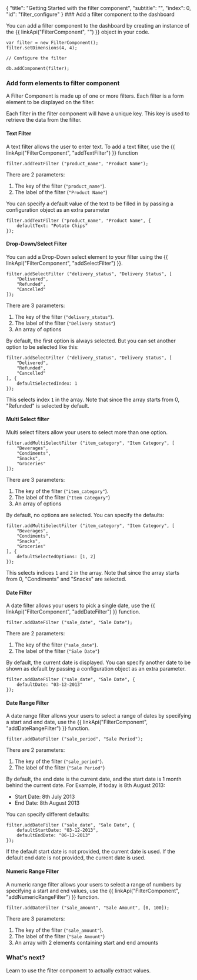 <meta>
{
	"title": "Getting Started with the filter component",
	"subtitle": "",
	"index": 0,
	"id": "filter_configure"
}
</meta>
### Add a filter component to the dashboard

You can add a filter component to the dashboard by creating an instance of the {{ linkApi("FilterComponent", "") }} object in your code.

~~~
var filter = new FilterComponent();
filter.setDimensions(4, 4);

// Configure the filter

db.addComponent(filter);
~~~

### Add form elements to filter component

A Filter Component is made up of one or more filters. Each filter is a form element to be displayed on the filter.

Each filter in the filter component will have a unique key. This key is used to retrieve the data from the filter.

#### Text Filter

A text filter allows the user to enter text. To add a text filter, use the {{ linkApi("FilterComponent", "addTextFilter") }} function

~~~
filter.addTextFilter ("product_name", "Product Name");
~~~

There are 2 parameters:

1. The key of the filter (`"product_name"`).
2. The label of the filter (`"Product Name"`)

You can specify a default value of the text to be filled in by passing a configuration object as an extra parameter

~~~
filter.addTextFilter ("product_name", "Product Name", {
	defaultText: "Potato Chips"
});
~~~

#### Drop-Down/Select Filter

You can add a Drop-Down select element to your filter using the {{ linkApi("FilterComponent", "addSelectFilter") }}.

~~~
filter.addSelectFilter ("delivery_status", "Delivery Status", [
	"Delivered",
	"Refunded",
	"Cancelled"
]);
~~~

There are 3 parameters:

1. The key of the filter (`"delivery_status"`).
2. The label of the filter (`"Delivery Status"`)
3. An array of options

By default, the first option is always selected. But you can set another option to be selected like this:

~~~
filter.addSelectFilter ("delivery_status", "Delivery Status", [
	"Delivered",
	"Refunded",
	"Cancelled"
], {
	defaultSelectedIndex: 1
});
~~~

This selects index `1` in the array. Note that since the array starts from 0, "Refunded" is selected by default.

#### Multi Select filter

Multi select filters allow your users to select more than one option.

~~~
filter.addMultiSelectFilter ("item_category", "Item Category", [
	"Beverages",
	"Condiments",
	"Snacks",
	"Groceries"
]);
~~~

There are 3 parameters:

1. The key of the filter (`"item_category"`).
2. The label of the filter (`"Item Category"`)
3. An array of options 

By default, no options are selected. You can specify the defaults:

~~~
filter.addMultiSelectFilter ("item_category", "Item Category", [
	"Beverages",
	"Condiments",
	"Snacks",
	"Groceries"
], {
	defaultSelectedOptions: [1, 2]
});
~~~

This selects indices `1` and `2` in the array. Note that since the array starts from 0, "Condiments" and "Snacks" are selected.

#### Date Filter

A date filter allows your users to pick a single date, use the {{ linkApi("FilterComponent", "addDateFilter") }} function.

~~~
filter.addDateFilter ("sale_date", "Sale Date");
~~~

There are 2 parameters:

1. The key of the filter (`"sale_date"`).
2. The label of the filter (`"Sale Date"`)

By default, the current date is displayed. You can specify another date to be shown as default by passing a configuration object as an extra parameter.

~~~
filter.addDateFilter ("sale_date", "Sale Date", {
	defaultDate: "03-12-2013"
});
~~~

#### Date Range Filter

A date range filter allows your users to select a range of dates by specifying a start and end date, use the {{ linkApi("FilterComponent", "addDateRangeFilter") }} function.

~~~
filter.addDateFilter ("sale_period", "Sale Period");
~~~

There are 2 parameters:

1. The key of the filter (`"sale_period"`).
2. The label of the filter (`"Sale Period"`)

By default, the end date is the current date, and the start date is 1 month behind the current date. For Example, if today is 8th August 2013:

* Start Date: 8th July 2013
* End Date: 8th August 2013

You can specify different defaults:

~~~
filter.addDateFilter ("sale_date", "Sale Date", {
	defaultStartDate: "03-12-2013",
	defaultEndDate: "06-12-2013"
});
~~~

If the default start date is not provided, the current date is used. If the default end date is not provided, the current date is used.


#### Numeric Range Filter

A numeric range filter allows your users to select a range of numbers by specifying a start and end values, use the {{ linkApi("FilterComponent", "addNumericRangeFilter") }} function.

~~~
filter.addDateFilter ("sale_amount", "Sale Amount", [0, 100]);
~~~

There are 3 parameters:

1. The key of the filter (`"sale_amount"`).
2. The label of the filter (`"Sale Amount"`)
3. An array with 2 elements containing start and end amounts

### What's next?

Learn to use the filter component to actually extract values.